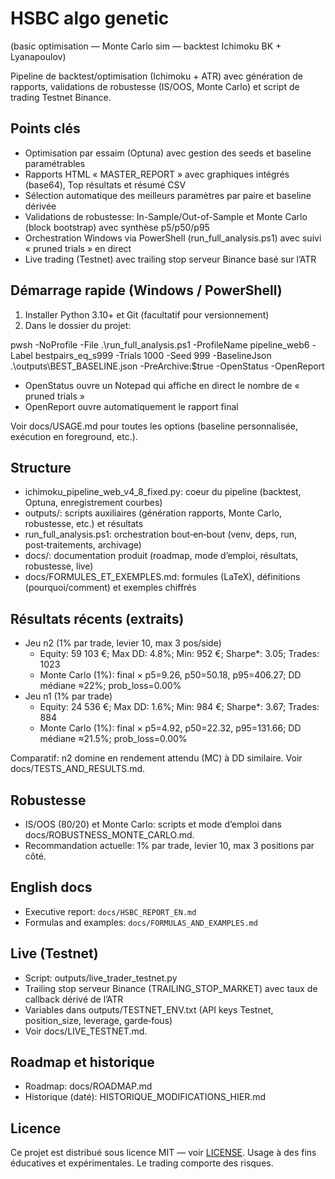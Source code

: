 HSBC algo genetic
=================

(basic optimisation — Monte Carlo sim — backtest Ichimoku BK + Lyanapoulov)

Pipeline de backtest/optimisation (Ichimoku + ATR) avec génération de rapports, validations de robustesse (IS/OOS, Monte Carlo) et script de trading Testnet Binance.

Points clés
-----------
- Optimisation par essaim (Optuna) avec gestion des seeds et baseline paramétrables
- Rapports HTML « MASTER_REPORT » avec graphiques intégrés (base64), Top résultats et résumé CSV
- Sélection automatique des meilleurs paramètres par paire et baseline dérivée
- Validations de robustesse: In-Sample/Out-of-Sample et Monte Carlo (block bootstrap) avec synthèse p5/p50/p95
- Orchestration Windows via PowerShell (run_full_analysis.ps1) avec suivi « pruned trials » en direct
- Live trading (Testnet) avec trailing stop serveur Binance basé sur l’ATR

Démarrage rapide (Windows / PowerShell)
--------------------------------------
1) Installer Python 3.10+ et Git (facultatif pour versionnement)
2) Dans le dossier du projet:

pwsh -NoProfile -File .\run_full_analysis.ps1 -ProfileName pipeline_web6 -Label bestpairs_eq_s999 -Trials 1000 -Seed 999 -BaselineJson .\outputs\BEST_BASELINE.json -PreArchive:$true -OpenStatus -OpenReport

- OpenStatus ouvre un Notepad qui affiche en direct le nombre de « pruned trials »
- OpenReport ouvre automatiquement le rapport final

Voir docs/USAGE.md pour toutes les options (baseline personnalisée, exécution en foreground, etc.).

Structure
---------
- ichimoku_pipeline_web_v4_8_fixed.py: coeur du pipeline (backtest, Optuna, enregistrement courbes)
- outputs/: scripts auxiliaires (génération rapports, Monte Carlo, robustesse, etc.) et résultats
- run_full_analysis.ps1: orchestration bout‑en‑bout (venv, deps, run, post‑traitements, archivage)
- docs/: documentation produit (roadmap, mode d’emploi, résultats, robustesse, live)
 - docs/FORMULES_ET_EXEMPLES.md: formules (LaTeX), définitions (pourquoi/comment) et exemples chiffrés

Résultats récents (extraits)
----------------------------
- Jeu n2 (1% par trade, levier 10, max 3 pos/side)
  - Equity: 59 103 €; Max DD: 4.8%; Min: 952 €; Sharpe*: 3.05; Trades: 1023
  - Monte Carlo (1%): final × p5=9.26, p50=50.18, p95=406.27; DD médiane ≈22%; prob_loss=0.00%
- Jeu n1 (1% par trade)
  - Equity: 24 536 €; Max DD: 1.6%; Min: 984 €; Sharpe*: 3.67; Trades: 884
  - Monte Carlo (1%): final × p5=4.92, p50=22.32, p95=131.66; DD médiane ≈21.5%; prob_loss=0.00%

Comparatif: n2 domine en rendement attendu (MC) à DD similaire. Voir docs/TESTS_AND_RESULTS.md.

Robustesse
----------
- IS/OOS (80/20) et Monte Carlo: scripts et mode d’emploi dans docs/ROBUSTNESS_MONTE_CARLO.md.
- Recommandation actuelle: 1% par trade, levier 10, max 3 positions par côté.

English docs
------------
- Executive report: `docs/HSBC_REPORT_EN.md`
- Formulas and examples: `docs/FORMULAS_AND_EXAMPLES.md`

Live (Testnet)
--------------
- Script: outputs/live_trader_testnet.py
- Trailing stop serveur Binance (TRAILING_STOP_MARKET) avec taux de callback dérivé de l’ATR
- Variables dans outputs/TESTNET_ENV.txt (API keys Testnet, position_size, leverage, garde‑fous)
- Voir docs/LIVE_TESTNET.md.

Roadmap et historique
---------------------
- Roadmap: docs/ROADMAP.md
- Historique (daté): HISTORIQUE_MODIFICATIONS_HIER.md

Licence
-------
Ce projet est distribué sous licence MIT — voir [LICENSE](LICENSE). Usage à des fins éducatives et expérimentales. Le trading comporte des risques.


